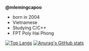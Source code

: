 <b>@mlemingcapoo</b>
- born in 2004
- Vietnamese
- Studying C/C++
- FPT Poly Hai Phong





[![Top Langs](https://github-readme-stats.vercel.app/api/top-langs/?username=mlemingcapoo&layout=demo)](https://github.com/anuraghazra/github-readme-stats) [![Anurag's GitHub stats](https://github-readme-stats.vercel.app/api?username=mlemingcapoo)](https://github.com/anuraghazra/github-readme-stats)
<!---
mlemingcapoo/mlemingcapoo is a ✨ special ✨ repository because its `README.md` (this file) appears on your GitHub profile.
You can click the Preview link to take a look at your changes.
--->
